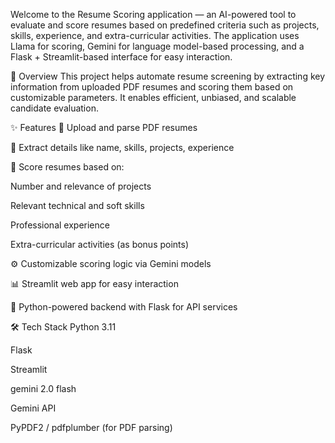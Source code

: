 Welcome to the Resume Scoring application — an AI-powered tool to evaluate and score resumes based on predefined criteria such as projects, skills, experience, and extra-curricular activities. The application uses Llama for scoring, Gemini for language model-based processing, and a Flask + Streamlit-based interface for easy interaction.


📖 Overview
This project helps automate resume screening by extracting key information from uploaded PDF resumes and scoring them based on customizable parameters. It enables efficient, unbiased, and scalable candidate evaluation.

✨ Features
📑 Upload and parse PDF resumes

📝 Extract details like name, skills, projects, experience

🤖 Score resumes based on:

Number and relevance of projects

Relevant technical and soft skills

Professional experience

Extra-curricular activities (as bonus points)

⚙️ Customizable scoring logic via Gemini models

📊 Streamlit web app for easy interaction

🐍 Python-powered backend with Flask for API services

🛠️ Tech Stack
Python 3.11

Flask

Streamlit

gemini 2.0 flash

Gemini API

PyPDF2 / pdfplumber (for PDF parsing)
